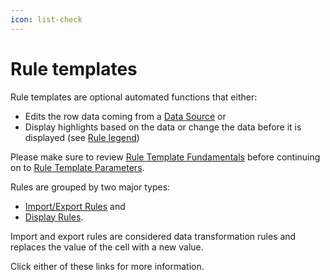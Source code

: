 ```yaml
---
icon: list-check
---
```


# Rule templates

Rule templates are optional automated functions that either:

* Edits the row data coming from a [Data Source](../../fundamentals/data-sources.md)  or&#x20;
* Display highlights based on the data or change the data before it is displayed (see [Rule legend](./#rule-legend))

Please make sure to review [Rule Template Fundamentals](../../fundamentals/rule-templates.md) before continuing on to [Rule Template Parameters](rule-template-parameters.md).

Rules are grouped by two major types: &#x20;

* [Import/Export Rules](import-export.md) and&#x20;
* [Display Rules](display/).&#x20;

Import and export rules are considered data transformation rules and replaces the value of the cell with a new value.

Click either of these links for more information.
